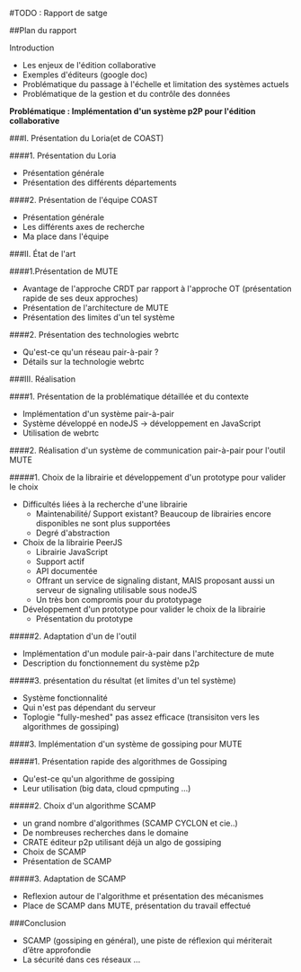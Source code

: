 #TODO : Rapport de satge

##Plan du rapport

Introduction

* Les enjeux de l'édition collaborative
* Exemples d'éditeurs (google doc)
* Problématique du passage à l'échelle et limitation des systèmes actuels
* Problématique de la gestion et du contrôle des données 

**Problématique : Implémentation d'un système p2P pour l'édition collaborative**

###I. Présentation du Loria(et de COAST)

####1. Présentation du Loria

* Présentation générale
* Présentation des différents départements 

####2. Présentation de l'équipe COAST 

* Présentation générale
* Les différents axes de recherche
* Ma place dans l'équipe

###II. État de l'art

####1.Présentation de MUTE
* Avantage de l'approche CRDT par rapport à l'approche OT (présentation rapide de ses deux approches)
* Présentation de l'architecture de MUTE
* Présentation des limites d'un tel système 

####2. Présentation des technologies webrtc
* Qu'est-ce qu'un réseau pair-à-pair ?
* Détails sur la technologie webrtc

###III. Réalisation

####1. Présentation de la problématique détaillée et du contexte

* Implémentation d'un système pair-à-pair
* Système développé en nodeJS -> développement en JavaScript
* Utilisation de webrtc

####2. Réalisation d'un système de communication pair-à-pair pour l'outil MUTE

#####1. Choix de la librairie et développement d'un prototype pour valider le choix

* Difficultés liées à la recherche d'une librairie
	* Maintenabilité/ Support existant? Beaucoup de librairies encore disponibles ne sont plus supportées
	* Degré d'abstraction
* Choix de la librairie PeerJS
	* Librairie JavaScript
	* Support actif
	* API documentée
	* Offrant un service de signaling distant, MAIS proposant aussi un serveur de signaling utilisable sous nodeJS
	* Un très bon compromis pour du prototypage 
* Développement d'un prototype pour valider le choix de la librairie 
	* Présentation du prototype

#####2. Adaptation d'un de l'outil
	
* Implémentation d'un module pair-à-pair dans l'architecture de mute
* Description du fonctionnement du système p2p

#####3. présentation du résultat (et limites d'un tel système)

* Système fonctionnalité
* Qui n'est pas dépendant du serveur
* Toplogie "fully-meshed" pas assez efficace (transisiton vers les algorithmes de gossiping)

####3. Implémentation d'un système de gossiping pour MUTE

#####1. Présentation rapide des algorithmes de Gossiping

* Qu'est-ce qu'un algorithme de gossiping
* Leur utilisation (big data, cloud cpmputing ...)

#####2. Choix d'un algorithme SCAMP

* un grand nombre d'algorithmes (SCAMP CYCLON et cie..)
* De nombreuses recherches dans le domaine
* CRATE éditeur p2p utilisant déjà un algo de gossiping
* Choix de SCAMP
* Présentation de SCAMP

#####3. Adaptation de SCAMP

* Reflexion autour de l'algorithme et présentation des mécanismes
* Place de SCAMP dans MUTE, présentation du travail effectué

###Conclusion

* SCAMP (gossiping en général), une piste de réflexion qui mériterait d’être approfondie
* La sécurité dans ces réseaux ...


